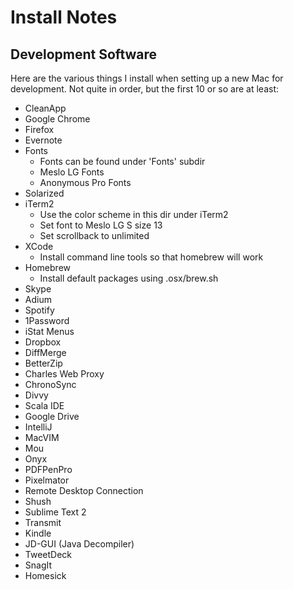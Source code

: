 # Install Notes

## Development Software

Here are the various things I install when setting up a new Mac for development.  Not quite in order, but the first 10 or so are at least:

- CleanApp
- Google Chrome
- Firefox
- Evernote
- Fonts
	- Fonts can be found under 'Fonts' subdir	
	- Meslo LG Fonts
	- Anonymous Pro Fonts
- Solarized
- iTerm2
	- Use the color scheme in this dir under iTerm2
	- Set font to Meslo LG S size 13
	- Set scrollback to unlimited
- XCode
	- Install command line tools so that homebrew will work
- Homebrew
	- Install default packages using .osx/brew.sh
- Skype
- Adium
- Spotify
- 1Password
- iStat Menus
- Dropbox
- DiffMerge
- BetterZip
- Charles Web Proxy
- ChronoSync
- Divvy
- Scala IDE
- Google Drive
- IntelliJ
- MacVIM
- Mou
- Onyx
- PDFPenPro
- Pixelmator
- Remote Desktop Connection
- Shush
- Sublime Text 2
- Transmit
- Kindle
- JD-GUI (Java Decompiler)
- TweetDeck
- SnagIt
- Homesick 